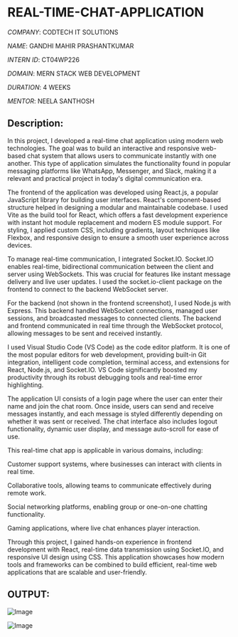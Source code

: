 # REAL-TIME-CHAT-APPLICATION

*COMPANY*: CODTECH IT SOLUTIONS

*NAME*: GANDHI MAHIR PRASHANTKUMAR

*INTERN ID*: CT04WP226

*DOMAIN*: MERN STACK WEB DEVELOPMENT

*DURATION*: 4 WEEKS

*MENTOR*: NEELA SANTHOSH

## Description:

In this project, I developed a real-time chat application using modern web technologies. The goal was to build an interactive and responsive web-based chat system that allows users to communicate instantly with one another. This type of application simulates the functionality found in popular messaging platforms like WhatsApp, Messenger, and Slack, making it a relevant and practical project in today's digital communication era.

The frontend of the application was developed using React.js, a popular JavaScript library for building user interfaces. React's component-based structure helped in designing a modular and maintainable codebase. I used Vite as the build tool for React, which offers a fast development experience with instant hot module replacement and modern ES module support. For styling, I applied custom CSS, including gradients, layout techniques like Flexbox, and responsive design to ensure a smooth user experience across devices.

To manage real-time communication, I integrated Socket.IO. Socket.IO enables real-time, bidirectional communication between the client and server using WebSockets. This was crucial for features like instant message delivery and live user updates. I used the socket.io-client package on the frontend to connect to the backend WebSocket server.

For the backend (not shown in the frontend screenshot), I used Node.js with Express. This backend handled WebSocket connections, managed user sessions, and broadcasted messages to connected clients. The backend and frontend communicated in real time through the WebSocket protocol, allowing messages to be sent and received instantly.

I used Visual Studio Code (VS Code) as the code editor platform. It is one of the most popular editors for web development, providing built-in Git integration, intelligent code completion, terminal access, and extensions for React, Node.js, and Socket.IO. VS Code significantly boosted my productivity through its robust debugging tools and real-time error highlighting.

The application UI consists of a login page where the user can enter their name and join the chat room. Once inside, users can send and receive messages instantly, and each message is styled differently depending on whether it was sent or received. The chat interface also includes logout functionality, dynamic user display, and message auto-scroll for ease of use.

This real-time chat app is applicable in various domains, including:

Customer support systems, where businesses can interact with clients in real time.

Collaborative tools, allowing teams to communicate effectively during remote work.

Social networking platforms, enabling group or one-on-one chatting functionality.

Gaming applications, where live chat enhances player interaction.

Through this project, I gained hands-on experience in frontend development with React, real-time data transmission using Socket.IO, and responsive UI design using CSS. This application showcases how modern tools and frameworks can be combined to build efficient, real-time web applications that are scalable and user-friendly.

## OUTPUT:

![Image](https://github.com/user-attachments/assets/a2be8e12-4fd2-4908-928a-7ec09971ddec)

![Image](https://github.com/user-attachments/assets/5e11a4a8-ee1f-467a-ac7e-0543ee7c3ac7)
